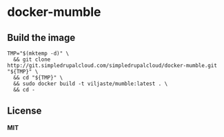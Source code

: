 # docker-mumble

## Build the image

    TMP="$(mktemp -d)" \
      && git clone http://git.simpledrupalcloud.com/simpledrupalcloud/docker-mumble.git "${TMP}" \
      && cd "${TMP}" \
      && sudo docker build -t viljaste/mumble:latest . \
      && cd -

## License

**MIT**
